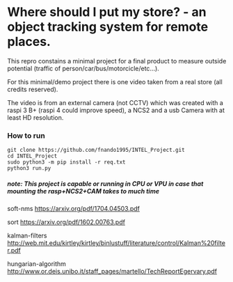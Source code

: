 # Where should I put my store? - an object tracking system for remote places.


This repro constains a minimal project for a final product to measure outside potential (traffic of person/car/bus/motorcicle/etc...).

For this minimal/demo project there is one video taken from a real store (all credits reserved).

The video is from an external camera (not CCTV) which was created with a raspi 3 B+ (raspi 4 could improve speed), a NCS2 and a usb Camera with at least HD resolution.

### How to run

~~~
git clone https://github.com/fnando1995/INTEL_Project.git
cd INTEL_Project
sudo python3 -m pip install -r req.txt
python3 run.py
~~~

##### note: This project is capable or running in CPU or VPU in case that mounting the rasp+NCS2+CAM takes to much time

soft-nms  https://arxiv.org/pdf/1704.04503.pdf

sort    https://arxiv.org/pdf/1602.00763.pdf

kalman-filters http://web.mit.edu/kirtley/kirtley/binlustuff/literature/control/Kalman%20filter.pdf

hungarian-algorithm http://www.or.deis.unibo.it/staff_pages/martello/TechReportEgervary.pdf
